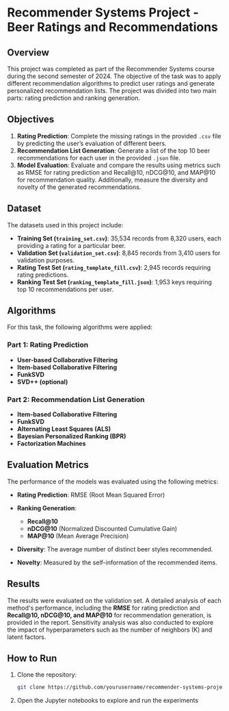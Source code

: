 # Recommender Systems Project - Beer Ratings and Recommendations

## Overview

This project was completed as part of the Recommender Systems course during the second semester of 2024. The objective of the task was to apply different recommendation algorithms to predict user ratings and generate personalized recommendation lists. The project was divided into two main parts: rating prediction and ranking generation.

## Objectives

1. **Rating Prediction**: Complete the missing ratings in the provided `.csv` file by predicting the user’s evaluation of different beers.
2. **Recommendation List Generation**: Generate a list of the top 10 beer recommendations for each user in the provided `.json` file.
3. **Model Evaluation**: Evaluate and compare the results using metrics such as RMSE for rating prediction and Recall@10, nDCG@10, and MAP@10 for recommendation quality. Additionally, measure the diversity and novelty of the generated recommendations.

## Dataset

The datasets used in this project include:

- **Training Set (`training_set.csv`)**: 35,534 records from 8,320 users, each providing a rating for a particular beer.
- **Validation Set (`validation_set.csv`)**: 8,845 records from 3,410 users for validation purposes.
- **Rating Test Set (`rating_template_fill.csv`)**: 2,945 records requiring rating predictions.
- **Ranking Test Set (`ranking_template_fill.json`)**: 1,953 keys requiring top 10 recommendations per user.

## Algorithms

For this task, the following algorithms were applied:

### Part 1: Rating Prediction

- **User-based Collaborative Filtering**
- **Item-based Collaborative Filtering**
- **FunkSVD**
- **SVD++ (optional)**

### Part 2: Recommendation List Generation

- **Item-based Collaborative Filtering**
- **FunkSVD**
- **Alternating Least Squares (ALS)**
- **Bayesian Personalized Ranking (BPR)**
- **Factorization Machines**

## Evaluation Metrics

The performance of the models was evaluated using the following metrics:

- **Rating Prediction**: RMSE (Root Mean Squared Error)
- **Ranking Generation**:

  - **Recall@10**
  - **nDCG@10** (Normalized Discounted Cumulative Gain)
  - **MAP@10** (Mean Average Precision)
- **Diversity**: The average number of distinct beer styles recommended.
- **Novelty**: Measured by the self-information of the recommended items.

## Results

The results were evaluated on the validation set. A detailed analysis of each method's performance, including the **RMSE** for rating prediction and **Recall@10, nDCG@10, and MAP@10** for recommendation generation, is provided in the report. Sensitivity analysis was also conducted to explore the impact of hyperparameters such as the number of neighbors (K) and latent factors.

## How to Run

1. Clone the repository:

   ```bash
   git clone https://github.com/yourusername/recommender-systems-project.git
    ```

2. Open the Jupyter notebooks to explore and run the experiments
